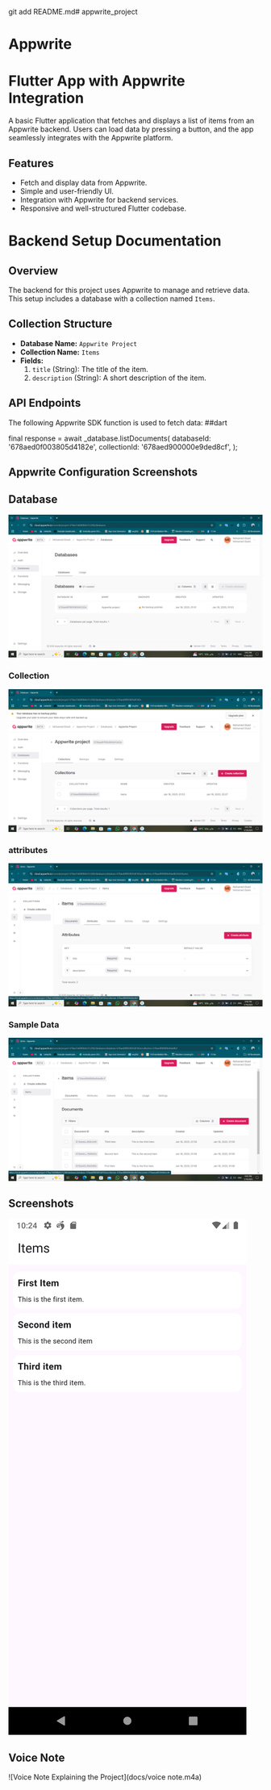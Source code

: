 git add README.md# appwrite_project
# Appwrite
# Flutter App with Appwrite Integration

A basic Flutter application that fetches and displays a list of items from an Appwrite backend. Users can load data by pressing a button, and the app seamlessly integrates with the Appwrite platform.


## Features
- Fetch and display data from Appwrite.
- Simple and user-friendly UI.
- Integration with Appwrite for backend services.
- Responsive and well-structured Flutter codebase.


# Backend Setup Documentation

## Overview
The backend for this project uses Appwrite to manage and retrieve data. This setup includes a database with a collection named `Items`.

## Collection Structure
- **Database Name:** `Appwrite Project`
- **Collection Name:** `Items`
- **Fields:**
    1. `title` (String): The title of the item.
    2. `description` (String): A short description of the item.

## API Endpoints
The following Appwrite SDK function is used to fetch data:
##dart

final response = await _database.listDocuments(
databaseId: '678aed0f003805d4182e',
collectionId: '678aed900000e9ded8cf',
);

## Appwrite Configuration Screenshots

## Database
![Appwrite project](docs/databases.png)

### Collection
![Items](docs/collections.png)

### attributes
![title and description](docs/attributes.png)

### Sample Data
![3 sample items](docs/documents.png)


## Screenshots
![Home Screen](docs/home_screen.png)



## Voice Note
![Voice Note Explaining the Project](docs/voice note.m4a)

